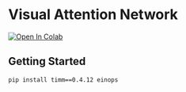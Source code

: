 # Visual Attention Network 

[![Open In Colab](https://colab.research.google.com/assets/colab-badge.svg)](https://colab.research.google.com/drive/1L5UeV_StRK9YnDetClmpWQVErlBxcUg5?usp=sharing)

## Getting Started 
```
pip install timm==0.4.12 einops
```